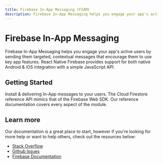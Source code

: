 ```yaml
---
title: Firebase In-App Messaging (FIAM)
description: Firebase In-App Messaging helps you engage your app's active users by sending them targeted, contextual messages.
---
```


# Firebase In-App Messaging

Firebase In-App Messaging helps you engage your app's active users by sending them targeted, contextual
messages that encourage them to use key app features. React Native Firebase provides support for both native Android
& iOS integration with a simple JavaScript API.

<Youtube id="5MRKpvKV2pg" />

## Getting Started

<Grid>
	<Block
		icon="build"
		color="#ffc107"
		title="Quick Start"
		to="/quick-start"
	>
    Install & delivering In-App messages to your users. 
	</Block>
  <Block
		icon="layers"
		color="#03A9F4"
		title="Reference"
		to="/reference"
	>
    The Cloud Firestore reference API mimics that of the Firebase Web SDK. Our reference documentation covers
    every aspect of the module.
	</Block>
</Grid>

## Learn more

Our documentation is a great place to start, however if you're looking for more help or want to help others, 
check out the resources below:

- [Stack Overflow](https://stackoverflow.com/questions/tagged/react-native-firebase-fiam)
- [Github Issues](https://github.com/invertase/react-native-firebase/issues?utf8=%E2%9C%93&q=is%3Aissue+sort%3Aupdated-desc+label%3Afiam+)
- [Firebase Documentation](https://firebase.google.com/docs/in-app-messaging?utm_source=invertase&utm_medium=react-native-firebase&utm_campaign=fiam)
